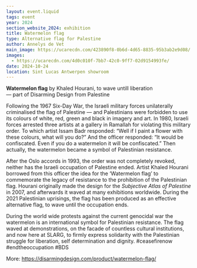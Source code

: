 ```yaml
---
layout: event.liquid
tags: event
year: 2024
section_website_2024: exhibition
title: Watermelon flag
type: Alternative flag for Palestine
author: Annelys de Vet
main_image: https://ucarecdn.com/423890f8-0b6d-4d65-8835-95b3ab2e9d08/
images:
  - https://ucarecdn.com/4d0c010f-7bb7-42c0-9ff7-02d9154993fe/
date: 2024-10-24
location: Sint Lucas Antwerpen showroom
---
```

**Watermelon flag** by Khaled Hourani, to wave untill liberation\
— part of Disarming Design from Palestine

Following the 1967 Six-Day War, the Israeli military forces unilaterally criminalised the flag of Palestine — and Palestinians were forbidden to use its colours of white, red, green and black in imagery and art. In 1980, Israeli forces arrested three artists at a gallery in Ramallah for violating this military order. To which artist Issam Badr responded: “Well if I paint a flower with these colours, what will you do?” And the officer responded: “It would be confiscated. Even if you do a watermelon it will be confiscated.” Then actually, the watermelon became a symbol of Palestinian resistance.

After the Oslo accords in 1993, the order was not completely revoked, neither has the Israeli occupation of Palestine ended. Artist Khaled Hourani borrowed from this officer the idea for the ‘Watermelon flag’ to commemorate the legacy of resistance to the prohibition of the Palestinian flag. Hourani originally made the design for the *Subjective Atlas of Palestine* in 2007, and afterwards it waved at many exhibitions worldwide. During the 2021 Palestinian uprisings, the flag has been produced as an effective alternative flag, to wave until the occupation ends. 

During the world wide protests against the current genocidal war the watermelon is an international symbol for Palestinian resistance. The flag  waved at demonstrations, on the facade of countless cultural institutions, and now here at SLARG, to firmly express solidarity with the Palestinian struggle for liberation, self determination and dignity. #ceasefirenow #endtheoccupation #BDS

More: https://disarmingdesign.com/product/watermelon-flag/
